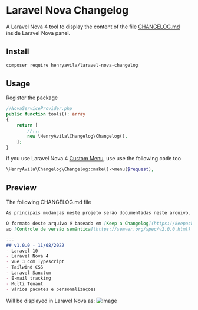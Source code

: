 # Laravel Nova Changelog
A Laravel Nova 4 tool to display the content of the file [CHANGELOG.md](CHANGELOG.md) inside Laravel Nova panel.

## Install
```bash
composer require henryavila/laravel-nova-changelog
```


## Usage
Register the package 
```php
//NovaServiceProvider.php
public function tools(): array
{
    return [
        //...
        new \HenryAvila\Changelog\Changelog(),    
    ];
}
```

if you use Laravel Nova 4 [Custom Menu](https://nova.laravel.com/docs/customization/menus.html), use use the following code too
```php
\HenryAvila\Changelog\Changelog::make()->menu($request),
```


## Preview
The following CHANGELOG.md file
```markdown
As principais mudanças neste projeto serão documentadas neste arquivo.

O formato deste arquivo é baseado em [Keep a Changelog](https://keepachangelog.com/en/1.0.0/), e este projeto adere
ao [Controle de versão semântica](https://semver.org/spec/v2.0.0.html).

---
## v1.0.0 - 11/08/2022
- Laravel 10
- Laravel Nova 4
- Vue 3 com Typescript
- Tailwind CSS
- Laravel Sanctum
- E-mail tracking
- Multi Tenant
- Vários pacotes e personalizaçoes
```

Will be displayed in Laravel Nova as:
![image](https://github.com/henryavila/laravel-nova-changelog/assets/8429941/9cd72fdf-02dd-4ffa-89cd-9d9543aec362)
